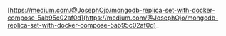 [https://medium.com/@JosephOjo/mongodb-replica-set-with-docker-compose-5ab95c02af0d](https://medium.com/@JosephOjo/mongodb-replica-set-with-docker-compose-5ab95c02af0d)_